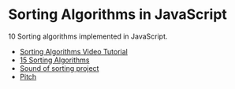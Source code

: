 # Sorting Algorithms in JavaScript

10 Sorting algorithms implemented in JavaScript.

- [Sorting Algorithms Video Tutorial](https://youtu.be/RfXt_qHDEPw)
- [15 Sorting Algorithms](https://youtu.be/kPRA0W1kECg)
- [Sound of sorting project](https://github.com/bingmann/sound-of-sorting)
- [Pitch](https://app.pitch.com/app/presentation/38b1232b-1c5b-4a92-903f-ca5fca2e4a43/57881beb-ea50-4c5f-ac0e-16ad24d845da/93a44bdb-9d46-4d48-95e0-739f7de242b3)